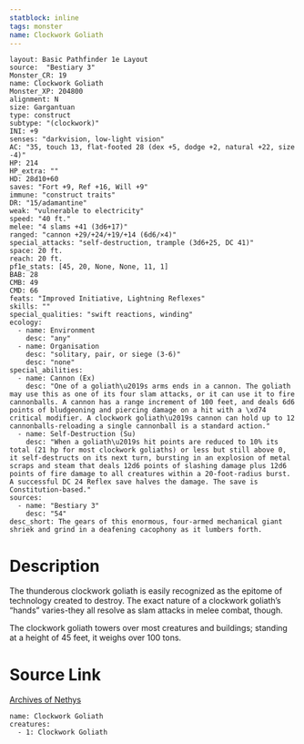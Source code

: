 ```yaml
---
statblock: inline
tags: monster
name: Clockwork Goliath
---
```

```statblock
layout: Basic Pathfinder 1e Layout
source:  "Bestiary 3"
Monster_CR: 19
name: Clockwork Goliath
Monster_XP: 204800
alignment: N
size: Gargantuan
type: construct
subtype: "(clockwork)"
INI: +9
senses: "darkvision, low-light vision"
AC: "35, touch 13, flat-footed 28 (dex +5, dodge +2, natural +22, size -4)"
HP: 214
HP_extra: ""
HD: 28d10+60
saves: "Fort +9, Ref +16, Will +9"
immune: "construct traits"
DR: "15/adamantine"
weak: "vulnerable to electricity"
speed: "40 ft."
melee: "4 slams +41 (3d6+17)"
ranged: "cannon +29/+24/+19/+14 (6d6/×4)"
special_attacks: "self-destruction, trample (3d6+25, DC 41)"
space: 20 ft.
reach: 20 ft.
pf1e_stats: [45, 20, None, None, 11, 1]
BAB: 28
CMB: 49
CMD: 66
feats: "Improved Initiative, Lightning Reflexes"
skills: ""
special_qualities: "swift reactions, winding"
ecology:
  - name: Environment
    desc: "any"
  - name: Organisation
    desc: "solitary, pair, or siege (3-6)"
    desc: "none"
special_abilities:
  - name: Cannon (Ex)
    desc: "One of a goliath\u2019s arms ends in a cannon. The goliath may use this as one of its four slam attacks, or it can use it to fire cannonballs. A cannon has a range increment of 100 feet, and deals 6d6 points of bludgeoning and piercing damage on a hit with a \xd74 critical modifier. A clockwork goliath\u2019s cannon can hold up to 12 cannonballs-reloading a single cannonball is a standard action."
  - name: Self-Destruction (Su)
    desc: "When a goliath\u2019s hit points are reduced to 10% its total (21 hp for most clockwork goliaths) or less but still above 0, it self-destructs on its next turn, bursting in an explosion of metal scraps and steam that deals 12d6 points of slashing damage plus 12d6 points of fire damage to all creatures within a 20-foot-radius burst. A successful DC 24 Reflex save halves the damage. The save is Constitution-based."
sources:
  - name: "Bestiary 3"
    desc: "54"
desc_short: The gears of this enormous, four-armed mechanical giant shriek and grind in a deafening cacophony as it lumbers forth.
```
# Description
The thunderous clockwork goliath is easily recognized as the epitome of technology created to destroy. The exact nature of a clockwork goliath’s “hands” varies-they all resolve as slam attacks in melee combat, though.

The clockwork goliath towers over most creatures and buildings; standing at a height of 45 feet, it weighs over 100 tons.
# Source Link
[Archives of Nethys](https://aonprd.com/MonsterDisplay.aspx?ItemName=Clockwork%20Goliath)
```encounter-table
name: Clockwork Goliath
creatures:
  - 1: Clockwork Goliath
```
